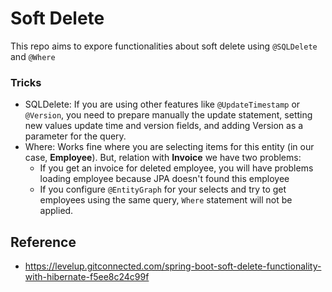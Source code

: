 # Soft Delete 

This repo aims to expore functionalities about soft delete using `@SQLDelete` and `@Where`

### Tricks

- SQLDelete: If you are using other features like `@UpdateTimestamp` or `@Version`, you need to prepare manually the update statement, setting new values update time and version fields, and adding Version as a parameter for the query.
- Where: Works fine where you are selecting items for this entity (in our case, **Employee**). But, relation with **Invoice** we have two problems:
  - If you get an invoice for deleted employee, you will have problems loading employee because JPA doesn't found this employee
  - If you configure `@EntityGraph` for your selects and try to get employees using the same query, `Where` statement will not be applied.

## Reference 

* https://levelup.gitconnected.com/spring-boot-soft-delete-functionality-with-hibernate-f5ee8c24c99f

